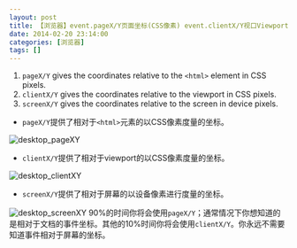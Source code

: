 ```yaml
---
layout: post
title: 【浏览器】event.pageX/Y页面坐标(CSS像素) event.clientX/Y视口Viewport坐标(CSS像素) event.screenX/Y屏幕坐标(屏幕像素)
date: 2014-02-20 23:14:00
categories: [浏览器]
tags: []
---
```

1. `pageX/Y` gives the coordinates relative to the `<html>` element in CSS pixels.
2. `clientX/Y` gives the coordinates relative to the viewport in CSS pixels.
3. `screenX/Y` gives the coordinates relative to the screen in device pixels.


- `pageX/Y`提供了相对于`<html>`元素的以CSS像素度量的坐标。

![desktop_pageXY](http://s0-weizhifeng-net.b0.upaiyun.com/images/viewport/desktop_pageXY.jpg)
- `clientX/Y`提供了相对于viewport的以CSS像素度量的坐标。

![desktop_clientXY](http://s0-weizhifeng-net.b0.upaiyun.com/images/viewport/desktop_clientXY.jpg)
- `screenX/Y`提供了相对于屏幕的以设备像素进行度量的坐标。

![desktop_screenXY](http://s0-weizhifeng-net.b0.upaiyun.com/images/viewport/desktop_screenXY.jpg)
90%的时间你将会使用`pageX/Y`；通常情况下你想知道的是相对于文档的事件坐标。其他的10%时间你将会使用`clientX/Y`。你永远不需要知道事件相对于屏幕的坐标。
